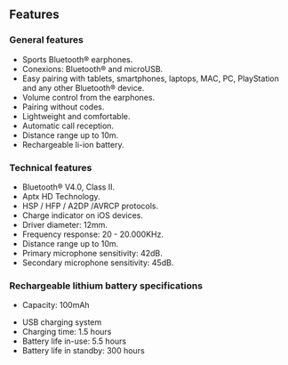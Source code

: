 ## Features

### General features

* Sports Bluetooth® earphones.
* Conexions: Bluetooth® and microUSB.
* Easy pairing with tablets, smartphones, laptops, MAC, PC, PlayStation and any other Bluetooth® device.
* Volume control from the earphones.
* Pairing without codes.
* Lightweight and comfortable.
* Automatic call reception.
* Distance range up to 10m.
* Rechargeable li-ion battery.

### Technical features

* Bluetooth® V4.0, Class II.
* Aptx HD Technology.
* HSP / HFP / A2DP /AVRCP protocols.
* Charge indicator on iOS devices.
* Driver diameter: 12mm.
* Frequency response:  20 - 20.000KHz.
* Distance range up to 10m.
* Primary microphone sensitivity: 42dB.
* Secondary microphone sensitivity: 45dB.

### Rechargeable lithium battery specifications

* Capacity: 100mAh
- USB charging system
- Charging time: 1.5 hours
- Battery life in-use: 5.5 hours
- Battery life in standby: 300 hours
